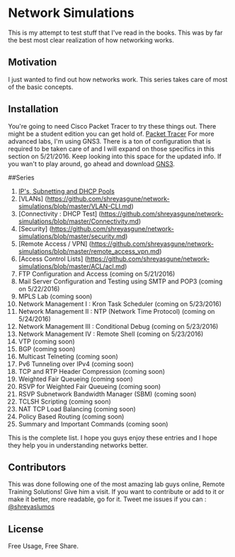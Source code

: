 # Network Simulations
This is my attempt to test stuff that I've read in the books. This was by far the best most clear realization of how networking works.

## Motivation
I just wanted to find out how networks work. This series takes care of most of the basic concepts.

## Installation
You're going to need Cisco Packet Tracer to try these things out. There might be a student edition you can get hold of.
[Packet Tracer](https://www.netacad.com/about-networking-academy/packet-tracer/) 
For more advanced labs, I'm using GNS3. There is a ton of configuration that is required to be taken care of and I will expand on those
specifics in this section on 5/21/2016. Keep looking into this space for the updated info. 
If you wan't to play around, go ahead and download [GNS3](https://www.gns3.com/software/download). 

##Series
1. [IP's, Subnetting and DHCP Pools](https://github.com/shreyasgune/network-simulations/blob/master/series1.md)
2. [VLANs] (https://github.com/shreyasgune/network-simulations/blob/master/VLAN-CLI.md)
3. [Connectivity : DHCP Test] (https://github.com/shreyasgune/network-simulations/blob/master/Connectivity.md)
4. [Security] (https://github.com/shreyasgune/network-simulations/blob/master/security.md)
5. [Remote Access / VPN] (https://github.com/shreyasgune/network-simulations/blob/master/remote_access_vpn.md)
6. [Access Control Lists] (https://github.com/shreyasgune/network-simulations/blob/master/ACL/acl.md) 
7. FTP Configuration and Access (coming on 5/21/2016)
8. Mail Server Configuration and Testing using SMTP and POP3 (coming on 5/22/2016)
9. MPLS Lab (coming soon) 
10. Network Management I : Kron Task Scheduler (coming on 5/23/2016)
11. Network Management II : NTP (Network Time Protocol) (coming on 5/24/2016)
12. Network Management III : Conditional Debug (coming on 5/23/2016)
13. Network Management IV : Remote Shell (coming on 5/23/2016) 
14. VTP (coming soon)
15. BGP (coming soon)
16. Multicast Telneting (coming soon) 
17. Pv6 Tunneling over IPv4 (coming soon)
18. TCP and RTP Header Compression (coming soon)
19. Weighted Fair Queueing (coming soon)
20. RSVP for Weighted Fair Queueing (coming soon)
21. RSVP Subnetwork Bandwidth Manager (SBM) (coming soon)
22. TCLSH Scripting (coming soon) 
23. NAT TCP Load Balancing (coming soon)
24. Policy Based Routing (coming soon)
25. Summary and Important Commands (coming soon)

This is the complete list. I hope you guys enjoy these entries and I hope they help you in understanding networks better.

## Contributors
This was done following one of the most amazing lab guys online, Remote Training Solutions! Give him a visit. 
If you want to contribute or add to it or make it better, more readable, go for it. Tweet me issues if you can  : [@shreyaslumos](https://www.twitter.com/shreyaslumos) 

## License
Free Usage, Free Share. 

